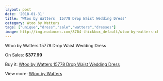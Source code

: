 ```yaml
---
layout: post
date: '2018-01-31'
title: "Wtoo by Watters  15778 Drop Waist Wedding Dress"
category: Wtoo by Watters
tags: ["unique","dress","sale","watters","dresses"]
image: http://img.eudances.com/8704-thickbox_default/wtoo-by-watters-chloe-15778-drop-waist-wedding-dress.jpg
---
```

Wtoo by Watters  15778 Drop Waist Wedding Dress

On Sales: **$377.99**
<a href="https://www.eudances.com/en/wtoo-by-watters/2945-wtoo-by-watters-chloe-15778-drop-waist-wedding-dress.html"><amp-img layout="responsive" width="600" height="600" src="//img.eudances.com/8704-thickbox_default/wtoo-by-watters-chloe-15778-drop-waist-wedding-dress.jpg" alt="Wtoo by Watters  15778 Drop Waist Wedding Dress 0" /></a>
<a href="https://www.eudances.com/en/wtoo-by-watters/2945-wtoo-by-watters-chloe-15778-drop-waist-wedding-dress.html"><amp-img layout="responsive" width="600" height="600" src="//img.eudances.com/8706-thickbox_default/wtoo-by-watters-chloe-15778-drop-waist-wedding-dress.jpg" alt="Wtoo by Watters  15778 Drop Waist Wedding Dress 1" /></a>
<a href="https://www.eudances.com/en/wtoo-by-watters/2945-wtoo-by-watters-chloe-15778-drop-waist-wedding-dress.html"><amp-img layout="responsive" width="600" height="600" src="//img.eudances.com/8705-thickbox_default/wtoo-by-watters-chloe-15778-drop-waist-wedding-dress.jpg" alt="Wtoo by Watters  15778 Drop Waist Wedding Dress 2" /></a>

Buy it: [Wtoo by Watters  15778 Drop Waist Wedding Dress](https://www.eudances.com/en/wtoo-by-watters/2945-wtoo-by-watters-chloe-15778-drop-waist-wedding-dress.html "Wtoo by Watters  15778 Drop Waist Wedding Dress")

View more: [Wtoo by Watters](https://www.eudances.com/en/49-wtoo-by-watters "Wtoo by Watters")
